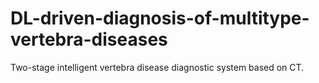 # DL-driven-diagnosis-of-multitype-vertebra-diseases
 Two-stage intelligent vertebra disease diagnostic system based on CT.
